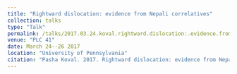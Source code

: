 ```yaml
---
title: "Rightward dislocation: evidence from Nepali correlatives"
collection: talks
type: "Talk"
permalink: /talks/2017.03.24.koval.rightward.dislocation:.evidence.from.nepali.correlatives
venue: "PLC 41"
date: March 24--26 2017
location: "University of Pennsylvania"
citation: "Pasha Koval. 2017. Rightward dislocation: evidence from Nepali correlatives (Talk). PLC 41. University of Pennsylvania. March 24--26."
---
```

